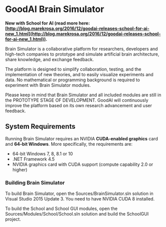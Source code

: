 # GoodAI Brain Simulator

**New with School for AI (read more here: [http://blog.marekrosa.org/2016/12/goodai-releases-school-for-ai-new_1.html](http://blog.marekrosa.org/2016/12/goodai-releases-school-for-ai-new_1.html)).**

Brain Simulator is a collaborative platform for researchers, developers and high-tech companies to prototype and simulate artificial brain architecture, share knowledge, and exchange feedback.

The platform is designed to simplify collaboration, testing, and the implementation of new theories, and to easily visualize experiments and data. No mathematical or programming background is required to experiment with Brain Simulator modules.

Please keep in mind that Brain Simulator and all included modules are still in the PROTOTYPE STAGE OF DEVELOPMENT. GoodAI will continuously improve the platform based on its own research advancement and user feedback.

## System Requirements

Running Brain Simulator requires an NVIDIA **CUDA-enabled graphics** card and **64-bit Windows**. More specifically, the requirements are:

* 64-bit Windows 7, 8, 8.1 or 10
* .NET Framework 4.5
* NVIDIA graphics card with CUDA support (compute capability 2.0 or higher)

### Building Brain Simulator

To build Brain Simulator, open the Sources/BrainSimulator.sln solution in Visual Studio 2015 Update 3. You need to have NVIDIA CUDA 8 installed.

To build the School and School GUI modules, open the Sources/Modules/School/School.sln solution and build the SchoolGUI project.
